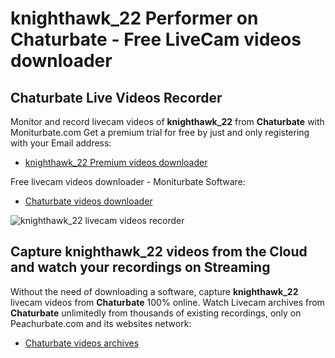 # knighthawk_22 Performer on Chaturbate - Free LiveCam videos downloader

## Chaturbate Live Videos Recorder

Monitor and record livecam videos of **knighthawk_22** from **Chaturbate** with Moniturbate.com
Get a premium trial for free by just and only registering with your Email address:
* [knighthawk_22 Premium videos downloader](https://moniturbate.com/request-demo-licence-key.html)

Free livecam videos downloader - Moniturbate Software:
* [Chaturbate videos downloader](https://moniturbate.com/moniturbate-download-software.html)

![knighthawk_22 livecam videos recorder](https://peachurnet.com/templates/moniturbate-software.png)


## Capture knighthawk_22 videos from the Cloud and watch your recordings on Streaming

Without the need of downloading a software, capture **knighthawk_22** livecam videos from **Chaturbate** 100% online.
Watch Livecam archives from **Chaturbate** unlimitedly from thousands of existing recordings, only on Peachurbate.com and its websites network:
* [Chaturbate videos archives](https://peachurnet.com/)